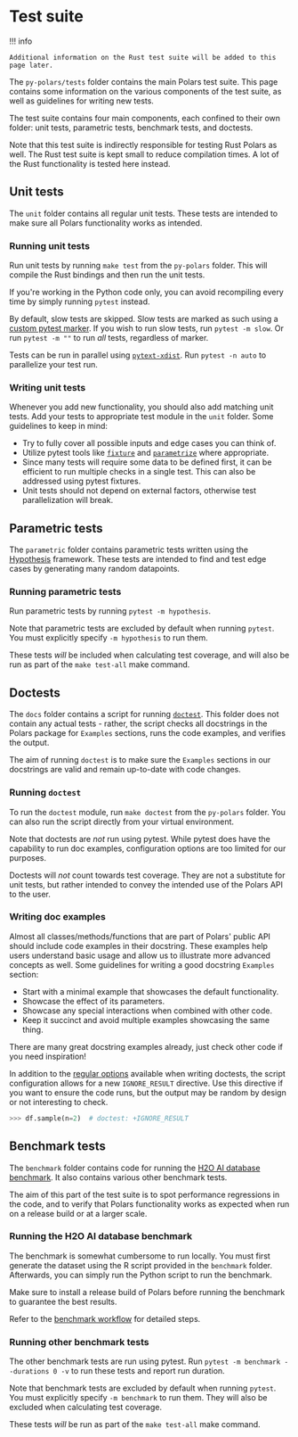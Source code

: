 # Test suite

!!! info

    Additional information on the Rust test suite will be added to this page later.

The `py-polars/tests` folder contains the main Polars test suite.
This page contains some information on the various components of the test suite, as well as guidelines for writing new tests.

The test suite contains four main components, each confined to their own folder: unit tests, parametric tests, benchmark tests, and doctests.

Note that this test suite is indirectly responsible for testing Rust Polars as well.
The Rust test suite is kept small to reduce compilation times.
A lot of the Rust functionality is tested here instead.

## Unit tests

The `unit` folder contains all regular unit tests.
These tests are intended to make sure all Polars functionality works as intended.

### Running unit tests

Run unit tests by running `make test` from the `py-polars` folder.
This will compile the Rust bindings and then run the unit tests.

If you're working in the Python code only, you can avoid recompiling every time by simply running `pytest` instead.

By default, slow tests are skipped.
Slow tests are marked as such using a [custom pytest marker](https://docs.pytest.org/en/latest/example/markers.html).
If you wish to run slow tests, run `pytest -m slow`.
Or run `pytest -m ""` to run _all_ tests, regardless of marker.

Tests can be run in parallel using [`pytext-xdist`](https://pytest-xdist.readthedocs.io/en/latest/). Run `pytest -n auto` to parallelize your test run.

### Writing unit tests

Whenever you add new functionality, you should also add matching unit tests.
Add your tests to appropriate test module in the `unit` folder.
Some guidelines to keep in mind:

- Try to fully cover all possible inputs and edge cases you can think of.
- Utilize pytest tools like [`fixture`](https://docs.pytest.org/en/latest/explanation/fixtures.html) and [`parametrize`](https://docs.pytest.org/en/latest/how-to/parametrize.html) where appropriate.
- Since many tests will require some data to be defined first, it can be efficient to run multiple checks in a single test. This can also be addressed using pytest fixtures.
- Unit tests should not depend on external factors, otherwise test parallelization will break.

## Parametric tests

The `parametric` folder contains parametric tests written using the [Hypothesis](https://hypothesis.readthedocs.io/) framework.
These tests are intended to find and test edge cases by generating many random datapoints.

### Running parametric tests

Run parametric tests by running `pytest -m hypothesis`.

Note that parametric tests are excluded by default when running `pytest`.
You must explicitly specify `-m hypothesis` to run them.

These tests _will_ be included when calculating test coverage, and will also be run as part of the `make test-all` make command.

## Doctests

The `docs` folder contains a script for running [`doctest`](https://docs.python.org/3/library/doctest.html).
This folder does not contain any actual tests - rather, the script checks all docstrings in the Polars package for `Examples` sections, runs the code examples, and verifies the output.

The aim of running `doctest` is to make sure the `Examples` sections in our docstrings are valid and remain up-to-date with code changes.

### Running `doctest`

To run the `doctest` module, run `make doctest` from the `py-polars` folder.
You can also run the script directly from your virtual environment.

Note that doctests are _not_ run using pytest. While pytest does have the capability to run doc examples, configuration options are too limited for our purposes.

Doctests will _not_ count towards test coverage. They are not a substitute for unit tests, but rather intended to convey the intended use of the Polars API to the user.

### Writing doc examples

Almost all classes/methods/functions that are part of Polars' public API should include code examples in their docstring.
These examples help users understand basic usage and allow us to illustrate more advanced concepts as well.
Some guidelines for writing a good docstring `Examples` section:

- Start with a minimal example that showcases the default functionality.
- Showcase the effect of its parameters.
- Showcase any special interactions when combined with other code.
- Keep it succinct and avoid multiple examples showcasing the same thing.

There are many great docstring examples already, just check other code if you need inspiration!

In addition to the [regular options](https://docs.python.org/3/library/doctest.html#option-flags) available when writing doctests, the script configuration allows for a new `IGNORE_RESULT` directive. Use this directive if you want to ensure the code runs, but the output may be random by design or not interesting to check.

```python
>>> df.sample(n=2)  # doctest: +IGNORE_RESULT
```

## Benchmark tests

The `benchmark` folder contains code for running the [H2O AI database benchmark](https://github.com/h2oai/db-benchmark).
It also contains various other benchmark tests.

The aim of this part of the test suite is to spot performance regressions in the code, and to verify that Polars functionality works as expected when run on a release build or at a larger scale.

### Running the H2O AI database benchmark

The benchmark is somewhat cumbersome to run locally. You must first generate the dataset using the R script provided in the `benchmark` folder. Afterwards, you can simply run the Python script to run the benchmark.

Make sure to install a release build of Polars before running the benchmark to guarantee the best results.

Refer to the [benchmark workflow](/.github/workflows/benchmark.yml) for detailed steps.

### Running other benchmark tests

The other benchmark tests are run using pytest.
Run `pytest -m benchmark --durations 0 -v` to run these tests and report run duration.

Note that benchmark tests are excluded by default when running `pytest`.
You must explicitly specify `-m benchmark` to run them.
They will also be excluded when calculating test coverage.

These tests _will_ be run as part of the `make test-all` make command.
